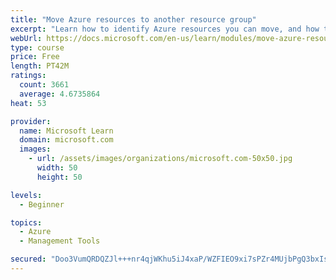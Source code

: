 ```yaml
---
title: "Move Azure resources to another resource group"
excerpt: "Learn how to identify Azure resources you can move, and how to move them to a new resource group."
webUrl: https://docs.microsoft.com/en-us/learn/modules/move-azure-resources-another-resource-group/
type: course
price: Free
length: PT42M
ratings:
  count: 3661
  average: 4.6735864
heat: 53

provider:
  name: Microsoft Learn
  domain: microsoft.com
  images:
    - url: /assets/images/organizations/microsoft.com-50x50.jpg
      width: 50
      height: 50

levels:
  - Beginner

topics:
  - Azure
  - Management Tools

secured: "Doo3VumQRDQZJl+++nr4qjWKhu5iJ4xaP/WZFIEO9xi7sPZr4MUjbPgQ3bxIs7cJvoRuNRHMhPkGN5ex2+BgiFFdt80J4lt+UzApH6S3hFtxoHhBpDgQkn2JQDKD+DWAokKWzNX515NxObz1uQukVWamAElbh1zNiZd1WZHhEFGGAne2hKQdy9UD6tcgWhYuNiNiLQshy59cE8gnsRU01x++P4sp374c74SgdXjAMtDvfr4y9QZ30pIUysKFQ5ioWTF/jMJvMjzt3owriEGbgJNzXR5OfBlOfoElDS/HU6lf8I4r9vECgFHx/f+8dVq81vUAQpyDCod9Ksrg7YiNScYl5Ml/n3RAAMS0U5c8Sv7lAM6RGBCHczRLO1vljtfEQe7A04KyFdq5T6GVUuSMfUB0N3LvOQXop1kfruRd82Y=;19rvXvqquUZ/tmUTUXGObg=="
---
```


